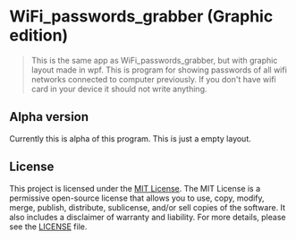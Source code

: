 # WiFi_passwords_grabber (Graphic edition)
> This is the same app as WiFi_passwords_grabber, but with graphic layout made in wpf.
> This is program for showing passwords of all wifi networks connected to computer previously. If you don't have wifi card in your device it should not write anything.

## Alpha version
Currently this is alpha of this program. This is just a empty layout.

## License

This project is licensed under the [MIT License](LICENSE).
The MIT License is a permissive open-source license that allows you to use, copy, modify, merge, publish, distribute, sublicense, and/or sell copies of the software. It also includes a disclaimer of warranty and liability.
For more details, please see the [LICENSE](LICENSE) file.

